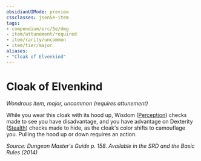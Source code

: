 ```yaml
---
obsidianUIMode: preview
cssclasses: json5e-item
tags:
- compendium/src/5e/dmg
- item/attunement/required
- item/rarity/uncommon
- item/tier/major
aliases: 
- "Cloak of Elvenkind"
---
```

# Cloak of Elvenkind
*Wondrous item, major, uncommon (requires attunement)*  


While you wear this cloak with its hood up, Wisdom ([Perception](Mechanics/Rules/skills.md#Perception)) checks made to see you have disadvantage, and you have advantage on Dexterity ([Stealth](Mechanics/Rules/skills.md#Stealth)) checks made to hide, as the cloak's color shifts to camouflage you. Pulling the hood up or down requires an action.

*Source: Dungeon Master's Guide p. 158. Available in the <span title='Systems Reference Document (5.1)'>SRD</span> and the Basic Rules (2014)*